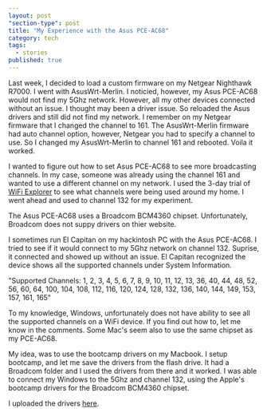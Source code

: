 ```yaml
---
layout: post
"section-type": post
title: "My Experience with the Asus PCE-AC68"
category: tech
tags: 
  - stories
published: true
---
```










Last week, I decided to load a custom firmware on my Netgear Nighthawk R7000.  I went with AsusWrt-Merlin. I noticied, however, my Asus PCE-AC68 would not find my 5Ghz network. However, all my other devices connected without an issue. I thought may been a driver issue. So reloaded the Asus drivers and still did not find my network. I remember on my Netgear firmware that I changed the channel to 161. The AsusWrt-Merlin firmware had auto channel option, however, Netgear you had to specify a channel to use. So I changed my AsusWrt-Merlin to channel 161 and rebooted. Voila it worked. 

I wanted to figure out how to set Asus PCE-AC68 to see more broadcasting channels. In my case, someone was already using the channel 161 and wanted to use a different channel on my network. I used the 3-day trial of [WiFi Explorer](https://www.adriangranados.com/apps/wifi-explorer) to see what channels were being used around my home. I went ahead and used to channel 132 for my experiment. 

The Asus PCE-AC68 uses a Broadcom BCM4360 chipset. Unfortunately, Broadcom does not suppy drivers on thier website. 

I sometimes run El Capitan on my hackintosh PC with the Asus PCE-AC68. I tried to see if it would connect to my 5Ghz network on channel 132. Suprise, it connected and showed up without an issue. El Capitan recognized the device shows all the supported channels under System Information. 

"Supported Channels:	1, 2, 3, 4, 5, 6, 7, 8, 9, 10, 11, 12, 13, 36, 40, 44, 48, 52, 56, 60, 64, 100, 104, 108, 112, 116, 120, 124, 128, 132, 136, 140, 144, 149, 153, 157, 161, 165"

To my knowledge, Windows, unfortunately does not have ability to see all the supported channels on a WiFi device. If you find out how to, let me know in the comments.  Some Mac's seem also to use the same chipset as my PCE-AC68. 

My idea, was to use the bootcamp drivers on my Macbook.  I setup bootcamp, and let me save the drivers from the flash drive.  It had a Broadcom folder and I used the drivers from there and it worked.  I was able to connect my Windows to the 5Ghz and channel 132, using the Apple's bootcamp drivers for the Broadcom BCM4360 chipset.

I uploaded the drivers [here](http://mtauberjr.xyz/files/BroadcomWirelessWin8x64.exe).
